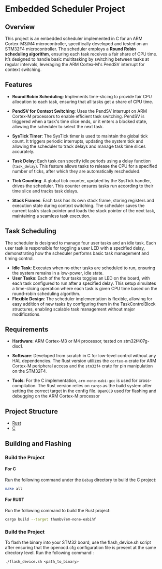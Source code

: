 # Embedded Scheduler Project

## Overview

This project is an embedded scheduler implemented in C for an ARM Cortex-M3/M4 microcontroller, specifically developed and tested on an STM32F4 microcontroller. The scheduler employs a **Round Robin scheduling algorithm**, ensuring each task receives a fair share of CPU time. It’s designed to handle basic multitasking by switching between tasks at regular intervals, leveraging the ARM Cortex-M's PendSV interrupt for context switching.

## Features

- **Round Robin Scheduling**: Implements time-slicing to provide fair CPU allocation to each task, ensuring that all tasks get a share of CPU time.

- **PendSV for Context Switching**: Uses the PendSV interrupt on ARM Cortex-M processors to enable efficient task switching. PendSV is triggered when a task's time slice ends, or it enters a blocked state, allowing the scheduler to select the next task.

- **SysTick Timer**: The SysTick timer is used to maintain the global tick count. It triggers periodic interrupts, updating the system tick and allowing the scheduler to track delays and manage task time slices accurately.

- **Task Delay**: Each task can specify idle periods using a delay function (`task_delay`). This feature allows tasks to release the CPU for a specified number of ticks, after which they are automatically rescheduled.

- **Tick Counting**: A global tick counter, updated by the SysTick handler, drives the scheduler. This counter ensures tasks run according to their time slice and tracks task delays.

- **Stack Frames**: Each task has its own stack frame, storing registers and execution state during context switching. The scheduler saves the current task’s stack pointer and loads the stack pointer of the next task, maintaining a seamless task execution.

## Task Scheduling
The scheduler is designed to manage four user tasks and an idle task. Each user task is responsible for toggling a user LED with a specified delay, demonstrating how the scheduler performs basic task management and timing control.

- **Idle Task**: Executes when no other tasks are scheduled to run, ensuring the system remains in a low-power, idle state.
- **User Tasks**: Each of the four tasks toggles an LED on the board, with each task configured to run after a specified delay. This setup simulates a time-slicing operation where each task is given CPU time based on the round-robin scheduling algorithm.
- **Flexible Design**: The scheduler implementation is flexible, allowing for easy addition of new tasks by configuring them in the TaskControlBlock structures, enabling scalable task management without major modifications.


## Requirements

- **Hardware**: ARM Cortex-M3 or M4 processor, tested on stm32f407g-disc1.
- **Software**: Developed from scratch in C for low-level control without any HAL dependencies. The Rust version utilizes the `cortex-m` crate for ARM Cortex-M peripheral access and the `stm32f4` crate for pin manipulation on the STM32F4.

- **Tools**: For the C implementation, `arm-none-eabi-gcc` is used for cross-compilation. The Rust version relies on `cargo` as the build system after setting the correct target in the config file. `OpenOCD` used for flashing and debugging on the ARM Cortex-M processor


## Project Structure
  - [Rust](C_Implementation/)
  - [C](Rust_Implemenation/)


## Building and Flashing

### Build the Project

#### For C
Run the following command under the `Debug` directory to build the C project:

```bash
make all
```

#### For RUST
Run the following command to build the Rust project:

```bash
cargo build --target thumbv7em-none-eabihf
```
### Build the Project

To flash the binary into your STM32 board, use the flash_device.sh script after ensuring that the openocd.cfg configuration file is present at the same directory level. 
Run the following command :

```
./flash_device.sh <path_to_binary>
```
